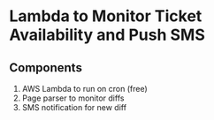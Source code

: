 # Lambda to Monitor Ticket Availability and Push SMS

## Components
1) AWS Lambda to run on cron (free)
2) Page parser to monitor diffs
3) SMS notification for new diff
